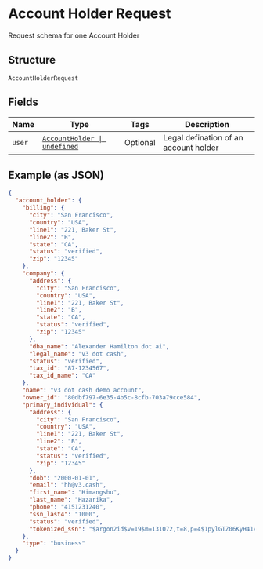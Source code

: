 
# Account Holder Request

Request schema for one Account Holder

## Structure

`AccountHolderRequest`

## Fields

| Name | Type | Tags | Description |
|  --- | --- | --- | --- |
| `user` | [`AccountHolder \| undefined`](/doc/models/account-holder.md) | Optional | Legal defination of an account holder |

## Example (as JSON)

```json
{
  "account_holder": {
    "billing": {
      "city": "San Francisco",
      "country": "USA",
      "line1": "221, Baker St",
      "line2": "B",
      "state": "CA",
      "status": "verified",
      "zip": "12345"
    },
    "company": {
      "address": {
        "city": "San Francisco",
        "country": "USA",
        "line1": "221, Baker St",
        "line2": "B",
        "state": "CA",
        "status": "verified",
        "zip": "12345"
      },
      "dba_name": "Alexander Hamilton dot ai",
      "legal_name": "v3 dot cash",
      "status": "verified",
      "tax_id": "87-1234567",
      "tax_id_name": "CA"
    },
    "name": "v3 dot cash demo account",
    "owner_id": "80dbf797-6e35-4b5c-8cfb-703a79cce584",
    "primary_individual": {
      "address": {
        "city": "San Francisco",
        "country": "USA",
        "line1": "221, Baker St",
        "line2": "B",
        "state": "CA",
        "status": "verified",
        "zip": "12345"
      },
      "dob": "2000-01-01",
      "email": "hh@v3.cash",
      "first_name": "Himangshu",
      "last_name": "Hazarika",
      "phone": "4151231240",
      "ssn_last4": "1000",
      "status": "verified",
      "tokenized_ssn": "$argon2id$v=19$m=131072,t=8,p=4$1pylGTZ06KyH41v4Bae6dQ$nQUhTe9xpk34HK85EjZ2A+3fmuORXkIwRVIsiaeqDR4"
    },
    "type": "business"
  }
}
```

